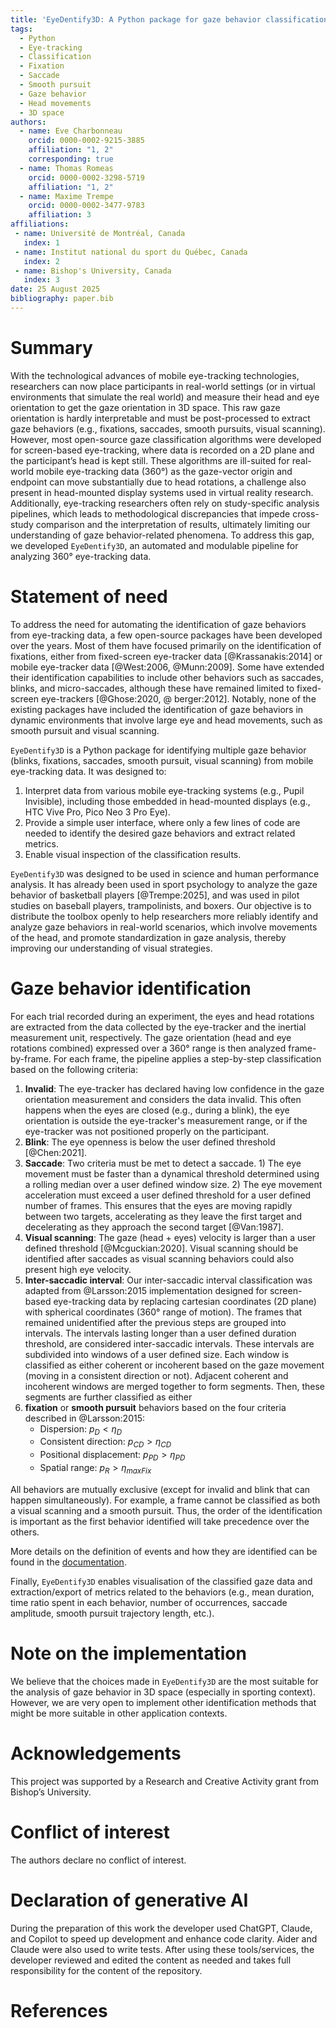 ```yaml
---
title: 'EyeDentify3D: A Python package for gaze behavior classification of mobile eye-tracking data'
tags:
  - Python
  - Eye-tracking
  - Classification
  - Fixation
  - Saccade
  - Smooth pursuit
  - Gaze behavior
  - Head movements
  - 3D space
authors:
  - name: Eve Charbonneau
    orcid: 0000-0002-9215-3885
    affiliation: "1, 2"
    corresponding: true
  - name: Thomas Romeas
    orcid: 0000-0002-3298-5719
    affiliation: "1, 2"
  - name: Maxime Trempe
    orcid: 0000-0002-3477-9783
    affiliation: 3
affiliations:
 - name: Université de Montréal, Canada
   index: 1
 - name: Institut national du sport du Québec, Canada
   index: 2
 - name: Bishop's University, Canada
   index: 3
date: 25 August 2025
bibliography: paper.bib
---
```


# Summary

With the technological advances of mobile eye-tracking technologies, researchers can now place participants in 
real-world settings (or in virtual environments that simulate the real world) and measure their head and eye orientation 
to get the gaze orientation in 3D space. 
This raw gaze orientation is hardly interpretable and must be post-processed to extract gaze behaviors 
(e.g., fixations, saccades, smooth pursuits, visual scanning).
However, most open-source gaze classification algorithms were developed for screen-based eye-tracking, where data is 
recorded on a 2D plane and the participant’s head is kept still.
These algorithms are ill-suited for real-world mobile eye-tracking data (360°) as the gaze-vector origin and endpoint can 
move substantially due to head rotations, a challenge also present in head-mounted display systems used in virtual reality research.
Additionally, eye-tracking researchers often rely on study-specific analysis pipelines, which leads to methodological 
discrepancies that impede cross-study comparison and the interpretation of results, ultimately limiting our 
understanding of gaze behavior-related phenomena.
To address this gap, we developed `EyeDentify3D`, an automated and modulable pipeline for analyzing 360° eye-tracking data.


# Statement of need

To address the need for automating the identification of gaze behaviors from eye-tracking data, a few open-source 
packages have been developed over the years.
Most of them have focused primarily on the identification of fixations, either from fixed-screen eye-tracker data 
[@Krassanakis:2014] or mobile eye-tracker data [@West:2006, @Munn:2009].
Some have extended their identification capabilities to include other behaviors such as saccades, blinks, and 
micro-saccades, although these have remained limited to fixed-screen eye-trackers [@Ghose:2020, @ berger:2012].
Notably, none of the existing packages have included the identification of gaze behaviors in dynamic environments that 
involve large eye and head movements, such as smooth pursuit and visual scanning.


`EyeDentify3D` is a Python package for identifying multiple gaze behavior (blinks, fixations, saccades, smooth pursuit, 
visual scanning) from mobile eye-tracking data. 
It was designed to:
1. Interpret data from various mobile eye-tracking systems (e.g., Pupil Invisible), including those embedded in 
head-mounted displays (e.g., HTC Vive Pro, Pico Neo 3 Pro Eye).
2. Provide a simple user interface, where only a few lines of code are needed to identify the desired 
gaze behaviors and extract related metrics.
3. Enable visual inspection of the classification results.

`EyeDentify3D` was designed to be used in science and human performance analysis. It has already been used in sport 
psychology to analyze the gaze behavior of basketball players [@Trempe:2025], and was used in pilot studies on baseball 
players, trampolinists, and boxers. 
Our objective is to distribute the toolbox openly to help researchers more reliably identify and analyze gaze behaviors 
in real-world scenarios, which involve movements of the head, and promote standardization in gaze analysis, thereby 
improving our understanding of visual strategies.


# Gaze behavior identification

For each trial recorded during an experiment, the eyes and head rotations are extracted from the data collected by the 
eye-tracker and the inertial measurement unit, respectively.
The gaze orientation (head and eye rotations combined) expressed over a 360° range is then analyzed frame-by-frame.
For each frame, the pipeline applies a step-by-step classification based on the following criteria:
1. **Invalid**: The eye-tracker has declared having low confidence in the gaze orientation measurement and considers 
the data invalid. This often happens when the eyes are closed (e.g., during a blink), the eye orientation is outside 
the eye-tracker's measurement range, or if the 
eye-tracker was not positioned properly on the participant.
2. **Blink**: The eye openness is below the user defined threshold [@Chen:2021].
3. **Saccade**: Two criteria must be met to detect a saccade. 1) The eye movement must be faster than a dynamical
threshold determined using a rolling median over a user defined window size. 2) The eye 
movement acceleration must exceed a user defined threshold for a user defined number of frames. 
This ensures that the eyes are moving rapidly between two targets, accelerating as they leave the first target and 
decelerating as they approach the second target [@Van:1987].
4. **Visual scanning**: The gaze (head + eyes) velocity is larger than a user defined threshold [@Mcguckian:2020]. 
Visual scanning should be identified after saccades as visual scanning behaviors could also present high eye velocity.
5. **Inter-saccadic interval**: Our inter-saccadic interval classification was adapted from 
@Larsson:2015 implementation designed for screen-based eye-tracking data by replacing cartesian coordinates (2D plane) 
with spherical coordinates (360° range of motion). The frames that remained unidentified after the previous steps are 
grouped into intervals. The intervals lasting longer than a user defined duration threshold, are considered inter-saccadic intervals.
These intervals are subdivided into windows of a user defined size. 
Each window is classified as either coherent or incoherent based on the gaze movement (moving in a 
consistent direction or not). Adjacent coherent and incoherent windows are merged together to form segments. Then, 
these segments are further classified as either 
6. **fixation** or **smooth pursuit** behaviors based on the four criteria described in @Larsson:2015:
   * Dispersion: $p_D < \eta_D$
   * Consistent direction: $p_{CD} > \eta_{CD}$
   * Positional displacement: $p_{PD} > \eta_{PD}$
   * Spatial range: $p_R > \eta_{maxFix}$
    
All behaviors are mutually exclusive (except for invalid and blink that can happen simultaneously). For example, a frame 
cannot be classified as both a visual scanning and a smooth pursuit. Thus, the order of the identification is important as the first 
behavior identified will take precedence over the others. 

More details on the definition of events and how they are identified can be found in the 
[documentation](https://evecharbie.github.io/EyeDentify3d).

Finally, `EyeDentify3D` enables visualisation of the classified gaze data and extraction/export of metrics related to 
the behaviors (e.g., mean duration, time ratio spent in each behavior, number of occurrences, saccade amplitude, smooth 
pursuit trajectory length, etc.).

# Note on the implementation
We believe that the choices made in `EyeDentify3D` are the most suitable for the analysis of gaze behavior in 3D space 
(especially in sporting context). However, we are very open to implement other identification methods that might be more 
suitable in other application contexts.

# Acknowledgements
This project was supported by a Research and Creative Activity grant from Bishop’s University.

# Conflict of interest
The authors declare no conflict of interest.

# Declaration of generative AI
During the preparation of this work the developer used ChatGPT, Claude, and Copilot to speed up development and enhance 
code clarity. Aider and Claude were also used to write tests. After using these tools/services, the developer reviewed 
and edited the content as needed and takes full responsibility for the content of the repository.

# References
